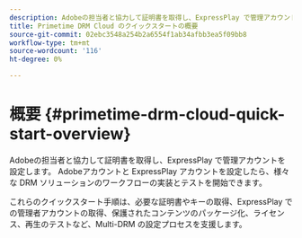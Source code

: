 ```yaml
---
description: Adobeの担当者と協力して証明書を取得し、ExpressPlay で管理アカウントを設定します。 Adobeアカウントと ExpressPlay アカウントを設定したら、様々な DRM ソリューションのワークフローの実装とテストを開始できます。
title: Primetime DRM Cloud のクイックスタートの概要
source-git-commit: 02ebc3548a254b2a6554f1ab34afbb3ea5f09bb8
workflow-type: tm+mt
source-wordcount: '116'
ht-degree: 0%

---
```


# 概要 {#primetime-drm-cloud-quick-start-overview}

Adobeの担当者と協力して証明書を取得し、ExpressPlay で管理アカウントを設定します。 Adobeアカウントと ExpressPlay アカウントを設定したら、様々な DRM ソリューションのワークフローの実装とテストを開始できます。

これらのクイックスタート手順は、必要な証明書やキーの取得、ExpressPlay での管理者アカウントの取得、保護されたコンテンツのパッケージ化、ライセンス、再生のテストなど、Multi-DRM の設定プロセスを支援します。
